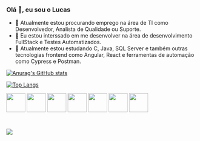 ### Olá 👋, eu sou o Lucas

- 🔨 Atualmente estou procurando emprego na área de TI como Desenvolvedor, Analista de Qualidade ou Suporte.
- 👀 Eu estou interssado em me desenvolver na área de desenvolvimento FullStack e Testes Automatizados.
- 🌱 Atualmente estou estudando C, Java, SQL Server e também outras tecnologias frontend como Angular, React e ferramentas de automação como Cypress e Postman.

<div>

[![Anurag's GitHub stats](https://github-readme-stats.vercel.app/api?username=DarkMatter015&show_icons=true&theme=tokyonight)](https://github.com/anuraghazra/github-readme-stats)

[![Top Langs](https://github-readme-stats.vercel.app/api/top-langs/?username=DarkMatter015&layout=compact&&theme=tokyonight)](https://github.com/anuraghazra/github-readme-stats)

</div>

<div style="display: inline-block">

<img align="center" height="50" width="50" src="https://cdn.jsdelivr.net/gh/devicons/devicon@latest/icons/java/java-original-wordmark.svg" />

<img align="center" height="50" width="50" src="https://cdn.jsdelivr.net/gh/devicons/devicon@latest/icons/spring/spring-original-wordmark.svg" />

<img align="center" height="50" width="50" src="https://cdn.jsdelivr.net/gh/devicons/devicon@latest/icons/bootstrap/bootstrap-original-wordmark.svg" />

<img align="center" height="50" width="50" src="https://cdn.jsdelivr.net/gh/devicons/devicon/icons/css3/css3-original.svg" />

<img align="center" height="50" width="50" src="https://cdn.jsdelivr.net/gh/devicons/devicon/icons/html5/html5-original.svg" />

<img align="center" height="50" width="50" src="https://cdn.jsdelivr.net/gh/devicons/devicon/icons/javascript/javascript-original.svg" />

<img align="center" height="50" width="50" src="https://cdn.jsdelivr.net/gh/devicons/devicon/icons/python/python-original.svg" />
          

</div>

##

<div style="display: inline-block">

<a href="https://www.linkedin.com/in/lucas-matheus-de-camargo-49a315236/" target="_blank"> <img src="https://img.shields.io/badge/LinkedIn-0077B5?style=for-the-badge&logo=linkedin&logoColor=white"> </a>

</div>

<!---
DarkMatter015/DarkMatter015 is a ✨ special ✨ repository because its `README.md` (this file) appears on your GitHub profile.
You can click the Preview link to take a look at your changes.
--->
